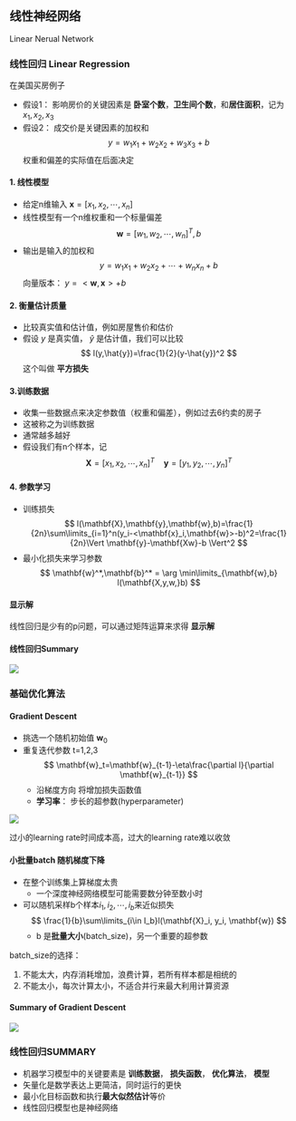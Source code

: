 ## 线性神经网络
Linear Nerual Network

### 线性回归 Linear Regression
在美国买房例子
* 假设1： 影响房价的关键因素是 **卧室个数**，**卫生间个数**，和**居住面积**，记为 $x_1, x_2, x_3$
* 假设2： 成交价是关键因素的加权和
$$
y = w_1x_1+w_2x_2+w_3x_3+b
$$
权重和偏差的实际值在后面决定

#### 1. 线性模型
* 给定n维输入 $\mathbf{x}=\left[x_1,x_2,\cdots,x_n\right]$
* 线性模型有一个n维权重和一个标量偏差
$$
\mathbf{w}=\left[w_1,w_2,\cdots,w_n\right]^T, b
$$
* 输出是输入的加权和
$$
y = w_1x_1+w_2x_2+\cdots+w_nx_n+b
$$
向量版本： $y=<\mathbf{w},\mathbf{x}>+b$

#### 2. 衡量估计质量
* 比较真实值和估计值，例如房屋售价和估价
* 假设 $y$ 是真实值， $\hat{y}$ 是估计值，我们可以比较
$$
l(y,\hat{y})=\frac{1}{2}(y-\hat{y})^2
$$
这个叫做 **平方损失**

#### 3.训练数据
* 收集一些数据点来决定参数值（权重和偏差），例如过去6约卖的房子
* 这被称之为训练数据
* 通常越多越好
* 假设我们有n个样本，记
$$
\mathbf{X}=\left [x_1,x_2,\cdots,x_n\right]^T \quad \mathbf{y}=\left[y_1,y_2,\cdots,y_n\right]^T
$$

#### 4. 参数学习
* 训练损失
$$
l(\mathbf{X},\mathbf{y},\mathbf{w},b)=\frac{1}{2n}\sum\limits_{i=1}^n(y_i-<\mathbf{x}_i,\mathbf{w}>-b)^2=\frac{1}{2n}\Vert \mathbf{y}-\mathbf{Xw}-b \Vert^2
$$
* 最小化损失来学习参数
$$
\mathbf{w}^*,\mathbf{b}^* = \arg \min\limits_{\mathbf{w},b} l(\mathbf{X,y,w,}b)
$$

#### 显示解
线性回归是少有的p问题，可以通过矩阵运算来求得 **显示解**

#### 线性回归Summary

![](https://pic.imgdb.cn/item/61a327f92ab3f51d91b37583.jpg)

### 基础优化算法

#### Gradient Descent
* 挑选一个随机初始值 $\mathbf{w}_0$
* 重复迭代参数 t=1,2,3
$$
\mathbf{w}_t=\mathbf{w}_{t-1}-\eta\frac{\partial l}{\partial \mathbf{w}_{t-1}}
$$
    * 沿梯度方向 将增加损失函数值
    * **学习率**： 步长的超参数(hyperparameter)

![](https://pic.imgdb.cn/item/61a32a362ab3f51d91b46400.jpg)

过小的learning rate时间成本高，过大的learning rate难以收敛

#### 小批量batch 随机梯度下降
* 在整个训练集上算梯度太贵
  * 一个深度神经网络模型可能需要数分钟至数小时
* 可以随机采样b个样本$i_1,i_2,\cdots,i_b$来近似损失
$$
\frac{1}{b}\sum\limits_{i\in I_b}l(\mathbf{X}_i, y_i, \mathbf{w})
$$
  * b 是**批量大小**(batch_size)，另一个重要的超参数

batch_size的选择：
1. 不能太大，内存消耗增加，浪费计算，若所有样本都是相统的
2. 不能太小，每次计算太小，不适合并行来最大利用计算资源

#### Summary of Gradient Descent

![](https://pic.imgdb.cn/item/61a32bc82ab3f51d91b4f445.jpg)


### 线性回归SUMMARY
* 机器学习模型中的关键要素是 **训练数据**， **损失函数**， **优化算法**， **模型**
* 矢量化是数学表达上更简洁，同时运行的更快
* 最小化目标函数和执行**最大似然估计**等价
* 线性回归模型也是神经网络

